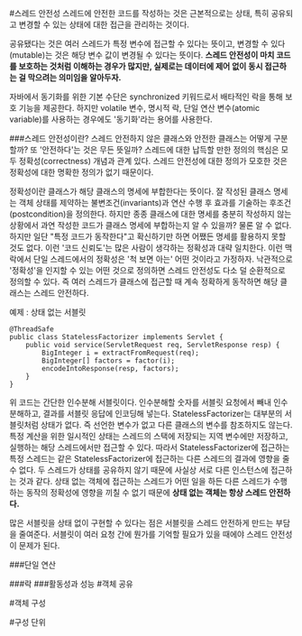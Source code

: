 #스레드 안전성
스레드에 안전한 코드를 작성하는 것은 근본적으로는 상태, 특히 공유되고 변경할 수 있는 상태에 대한 접근을 관리하는 것이다.<br>

공유됐다는 것은 여러 스레드가 특정 변수에 접근할 수 있다는 뜻이고, 변경할 수 있다(mutable)는 것은 해당 변수 값이 변경될 수 있다는 뜻이다. **스레드 안전성이 마치 코드를 보호하는 것처럼 이해하는 경우가 많지만, 실제로는 데이터에 제어 없이 동시 접근하는 걸 막으려는 의미임을 알아두자.**<br>

자바에서 동기화를 위한 기본 수단은 synchronized 키워드로서 배타적인 락을 통해 보호 기능을 제공한다. 하지만 volatile 변수, 명시적 락, 단일 연산 변수(atomic variable)를 사용하는 경우에도 '동기화'라는 용어를 사용한다.<br>

###스레드 안전성이란?
스레드 안전하지 않은 클래스와 안전한 클래스는 어떻게 구분할까? 또 '안전하다'는 것은 무든 뜻일까? 스레드에 대한 납득할 만한 정의의 핵심은 모두 정확성(correctness) 개념과 관계 있다. 스레드 안전성에 대한 정의가 모호한 것은 정확성에 대한 명확한 정의가 없기 때문이다.<br>

정확성이란 클래스가 해당 클래스의 명세에 부합한다는 뜻이다. 잘 작성된 클래스 명세는 객체 상태를 제약하는 불변조건(invariants)과 연산 수행 후 효과를 기술하는 후조건(postcondition)을 정의한다. 하지만 종종 클래스에 대한 명세를 충분히 작성하지 않는 상황에서 과연 작성한 코드가 클래스 명세에 부합하는지 알 수 있을까? 물론 알 수 없다. 하지만 일단 "특정 코드가 동작한다"고 확신하기만 하면 어쨌든 명세를 활용하지 못할 것도 없다. 이런 '코드 신뢰도'는 많은 사람이 생각하는 정확성과 대략 일치한다. 이런 맥락에서 단일 스레드에서의 정확성은 '척 보면 아는' 어떤 것이라고 가정하자. 낙관적으로 '정확성'을 인지할 수 있는 어떤 것으로 정의하면 스레드 안전성도 다소 덜 순환적으로  정의할 수 있다. 즉 여러 스레드가 클래스에 접근할 때 계속 정확하게 동작하면 해당 클래스는 스레드 안전하다.<br>

예제 : 상태 없는 서블릿
```
@ThreadSafe
public class StatelessFactorizer implements Servlet {
    public void service(ServletRequest req, ServletResponse resp) {
        BigInteger i = extractFromRequest(req);
        BigInteger[] factors = factor(i);
        encodeIntoResponse(resp, factors);
    }
}
```
위 코드는 간단한 인수분해 서블릿이다. 인수분해할 숫자를 서블릿 요청에서 빼내 인수분해하고, 결과를 서블릿 응답에 인코딩해 넣는다. StatelessFactorizer는 대부분의 서블릿처럼 상태가 없다. 즉 선언한 변수가 없고 다른 클래스의 변수를 참조하지도 않는다. 특정 계산을 위한 일시적인 상태는 스레드의 스택에 저장되는 지역 변수에만 저장하고, 실행하는 해당 스레드에서만 접근할 수 있다. 따라서 StatelessFactorizer에 접근하는 특정 스레드는 같은 StatelessFactorizer에 접근하는 다른 스레드의 결과에 영향을 줄 수 없다. 두 스레드가 상태를 공유하지 않기 때문에 사실상 서로 다른 인스턴스에 접근하는 것과 같다. 상태 없는 객체에 접근하는 스레드가 어떤 일을 하든 다른 스레드가 수행하는 동작의 정확성에 영향을 끼칠 수 없기 때문에 **상태 없는 객체는 항상 스레드 안전하다.**<br>

많은 서블릿을 상태 없이 구현할 수 있다는 점은 서블릿을 스레드 안전하게 만드는 부담을 줄여준다. 서블릿이 여러 요청 간에 뭔가를 기억할 필요가 있을 때에야 스레드 안전성이 문제가 된다.<br>

###단일 연산

###락
###활동성과 성능
#객체 공유

#객체 구성

#구성 단위
